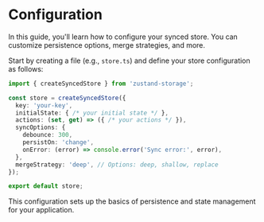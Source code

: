 # Configuration

In this guide, you'll learn how to configure your synced store. You can customize persistence options, merge strategies, and more.

Start by creating a file (e.g., `store.ts`) and define your store configuration as follows:

```ts
import { createSyncedStore } from 'zustand-storage';

const store = createSyncedStore({
  key: 'your-key',
  initialState: { /* your initial state */ },
  actions: (set, get) => ({ /* your actions */ }),
  syncOptions: {
    debounce: 300,
    persistOn: 'change',
    onError: (error) => console.error('Sync error:', error),
  },
  mergeStrategy: 'deep', // Options: deep, shallow, replace
});

export default store;
```

This configuration sets up the basics of persistence and state management for your application.
